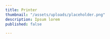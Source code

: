 ```yaml
---
title: Printer
thumbnail: "/assets/uploads/placeholder.png"
description: Ipsum lorem
published: false

---
```

